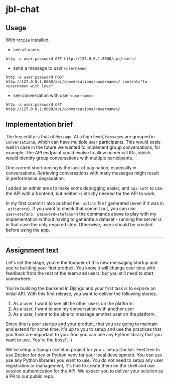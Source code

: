 # jbl-chat
## Usage
With `httpie` installed,
- see all users:

`http -a user:password GET http://127.0.0.1:8000/api/users/`
- send a message to user `<username>`:

`http -a user:password POST http://127.0.0.1:8000/api/conversations/<username>/ content="to <username> with love"`
- see conversation with user `<username>`:

`http -a user:password GET http://127.0.0.1:8000/api/conversations/<username>/`

## Implementation brief
The key entity is that of `Message`. At a high level, `Message`s are grouped in `Conversation`s, which can have multiple `User` participants. This would scale well in case in the future we wanted to implement group conversations, for example. The API endpoint could evolve to allow numerical IDs, which would identify group conversations with multiple participants.

One current shortcoming is the lack of pagination, especially in conversations. Retrieving conversations with many messages might result in performance degradation.

I added an admin area to make some debugging easier, and `api-auth` to use the API with a frontend, but neither is strictly needed for the API to work.

In my first commit I also pushed the `.sqlite` file I generated (even if it was in `.gitignore`). If you want to check that commit out, you can use `user=stefano, password=stefano` in the commands above to play with my implementation without having to generate a dataset - running the server is in that case the only required step. Otherwise, users should be created before using the app.

-----------------------
## Assignment text
Let's set the stage, you're the founder of this new messaging startup and you're building your first product. You know it will change over time with feedback from the rest of the team and users; but you still need to start somewhere.

You're building the backend in Django and your first task is to expose an initial API. With this first release, you want to deliver the following stories.

1. As a user, I want to see all the other users on the platform.
2. As a user, I want to see my conversation with another user
3. As a user, I want to be able to message another user on the platform.

Since this is your startup and your product, that you are going to maintain and extend for some time; it's up to you to setup and use the practices that you think are important to you. And you can use any Python library that you want to use. You're the boss! ;-)

We've setup a Django skeleton project for you + setup Docker. Feel free to use Docker for dev or Python venv for your local development. You can use use any Python libraries you want to use. You do not need to setup any user registration or management, it's fine to create them on the shell and use session authentication for the API. We expect you to deliver your solution as a PR to our public repo.
